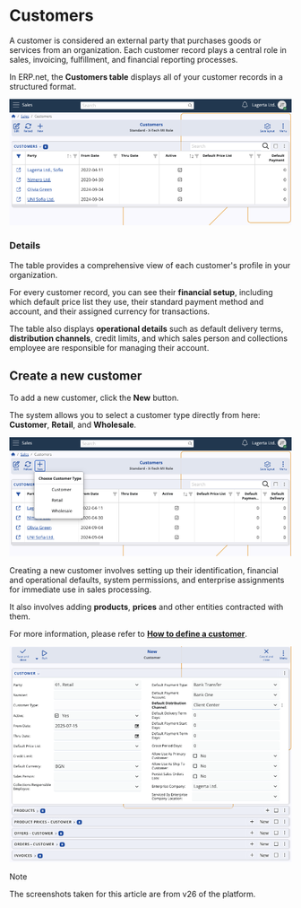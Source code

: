 # Customers

A customer is considered an external party that purchases goods or services from an organization. Each customer record plays a central role in sales, invoicing, fulfillment, and financial reporting processes.

In ERP.net, the **Customers table** displays all of your customer records in a structured format. 

![pictures](pictures/customers_panel.png)

### Details

The table provides a comprehensive view of each customer's profile in your organization. 

For every customer record, you can see their **financial setup**, including which default price list they use, their standard payment method and account, and their assigned currency for transactions. 

The table also displays **operational details** such as default delivery terms, **distribution channels**, credit limits, and which sales person and collections employee are responsible for managing their account.

## Create a new customer

To add a new customer, click the **New** button. 

The system allows you to select a customer type directly from here: **Customer**, **Retail**, and **Wholesale**.

![pictures](pictures/customer_type_add.png)

Creating a new customer involves setting up their identification, financial and operational defaults, system permissions, and enterprise assignments for immediate use in sales processing.

It also involves adding **products**, **prices** and other entities contracted with them.

For more information, please refer to **[How to define a customer](/modules/crm/sales/definitions/define-customers.md)**.

![pictures](pictures/addnew_customer.png)

> [!NOTE]
>
> The screenshots taken for this article are from v26 of the platform.
